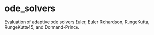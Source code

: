 ode_solvers
===========

Evaluation of adaptive ode solvers Euler, Euler Richardson, RungeKutta, RungeKutta45, and Dormand-Prince.
